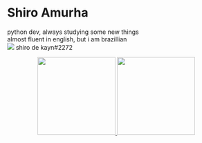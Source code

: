 # Shiro Amurha

python dev, always studying some new things <br>
almost fluent in english, but i am brazillian <br>
<img src="https://img.shields.io/badge/Discord-7289DA?style=for-the-badge&logo=discord&logoColor=white" target="_blank"> shiro de kayn#2272

<div align="center">
  <a href="https://github.com/shiroamurha">
  <img height="180em" src="https://github-readme-stats.vercel.app/api?username=shiroamurha&show_icons=true&theme=dracula&include_all_commits=true&count_private=true"/>
  <img height="180em" src="https://github-readme-stats.vercel.app/api/top-langs/?username=shiroamurha&layout=compact&langs_count=7&theme=dracula"/>
</div>

